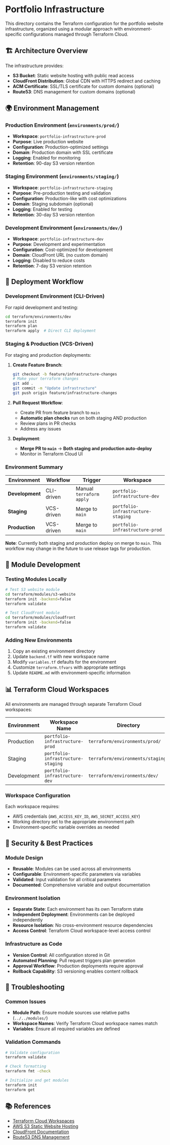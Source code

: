 # Portfolio Infrastructure

This directory contains the Terraform configuration for the portfolio website infrastructure, organized using a modular approach with environment-specific configurations managed through Terraform Cloud.

## 🏗️ Architecture Overview

The infrastructure provides:
- **S3 Bucket**: Static website hosting with public read access
- **CloudFront Distribution**: Global CDN with HTTPS redirect and caching
- **ACM Certificate**: SSL/TLS certificate for custom domains (optional)
- **Route53**: DNS management for custom domains (optional)

## 🌍 Environment Management

### Production Environment (`environments/prod/`)
- **Workspace**: `portfolio-infrastructure-prod`
- **Purpose**: Live production website
- **Configuration**: Production-optimized settings
- **Domain**: Production domain with SSL certificate
- **Logging**: Enabled for monitoring
- **Retention**: 90-day S3 version retention

### Staging Environment (`environments/staging/`)
- **Workspace**: `portfolio-infrastructure-staging`
- **Purpose**: Pre-production testing and validation
- **Configuration**: Production-like with cost optimizations
- **Domain**: Staging subdomain (optional)
- **Logging**: Enabled for testing
- **Retention**: 30-day S3 version retention

### Development Environment (`environments/dev/`)
- **Workspace**: `portfolio-infrastructure-dev`
- **Purpose**: Development and experimentation
- **Configuration**: Cost-optimized for development
- **Domain**: CloudFront URL (no custom domain)
- **Logging**: Disabled to reduce costs
- **Retention**: 7-day S3 version retention

## 🚀 Deployment Workflow

### Development Environment (CLI-Driven)
For rapid development and testing:
```bash
cd terraform/environments/dev
terraform init
terraform plan
terraform apply  # Direct CLI deployment
```

### Staging & Production (VCS-Driven)
For staging and production deployments:

1. **Create Feature Branch**:
   ```bash
   git checkout -b feature/infrastructure-changes
   # Make your terraform changes
   git add .
   git commit -m "Update infrastructure"
   git push origin feature/infrastructure-changes
   ```

2. **Pull Request Workflow**:
   - Create PR from feature branch to `main`
   - **Automatic plan checks** run on both staging AND production
   - Review plans in PR checks
   - Address any issues

3. **Deployment**:
   - **Merge PR to `main`** → **Both staging and production auto-deploy**
   - Monitor in Terraform Cloud UI

### Environment Summary
| Environment | Workflow | Trigger | Workspace |
|-------------|----------|---------|-----------|
| **Development** | CLI-driven | Manual `terraform apply` | `portfolio-infrastructure-dev` |
| **Staging** | VCS-driven | Merge to `main` | `portfolio-infrastructure-staging` |
| **Production** | VCS-driven | Merge to `main` | `portfolio-infrastructure-prod` |

**Note**: Currently both staging and production deploy on merge to `main`. This workflow may change in the future to use release tags for production.

## 🔧 Module Development

### Testing Modules Locally
```bash
# Test S3 website module
cd terraform/modules/s3-website
terraform init -backend=false
terraform validate

# Test CloudFront module
cd terraform/modules/cloudfront
terraform init -backend=false
terraform validate
```

### Adding New Environments
1. Copy an existing environment directory
2. Update `backend.tf` with new workspace name
3. Modify `variables.tf` defaults for the environment
4. Customize `terraform.tfvars` with appropriate settings
5. Update `README.md` with environment-specific information

## 📊 Terraform Cloud Workspaces

All environments are managed through separate Terraform Cloud workspaces:

| Environment | Workspace Name | Directory |
|-------------|----------------|-----------|
| Production | `portfolio-infrastructure-prod` | `terraform/environments/prod/` |
| Staging | `portfolio-infrastructure-staging` | `terraform/environments/staging/` |
| Development | `portfolio-infrastructure-dev` | `terraform/environments/dev/` |

### Workspace Configuration
Each workspace requires:
- AWS credentials (`AWS_ACCESS_KEY_ID`, `AWS_SECRET_ACCESS_KEY`)
- Working directory set to the appropriate environment path
- Environment-specific variable overrides as needed

## 🔐 Security & Best Practices

### Module Design
- **Reusable**: Modules can be used across all environments
- **Configurable**: Environment-specific parameters via variables
- **Validated**: Input validation for all critical parameters
- **Documented**: Comprehensive variable and output documentation

### Environment Isolation
- **Separate State**: Each environment has its own Terraform state
- **Independent Deployment**: Environments can be deployed independently
- **Resource Isolation**: No cross-environment resource dependencies
- **Access Control**: Terraform Cloud workspace-level access control

### Infrastructure as Code
- **Version Control**: All configuration stored in Git
- **Automated Planning**: Pull request triggers plan generation
- **Approval Workflow**: Production deployments require approval
- **Rollback Capability**: S3 versioning enables content rollback

## 🐛 Troubleshooting

### Common Issues
- **Module Path**: Ensure module sources use relative paths (`../../modules/`)
- **Workspace Names**: Verify Terraform Cloud workspace names match
- **Variables**: Ensure all required variables are defined

### Validation Commands
```bash
# Validate configuration
terraform validate

# Check formatting
terraform fmt -check

# Initialize and get modules
terraform init
terraform get
```

## 📚 References

- [Terraform Cloud Workspaces](https://app.terraform.io)
- [AWS S3 Static Website Hosting](https://docs.aws.amazon.com/AmazonS3/latest/userguide/WebsiteHosting.html)
- [CloudFront Documentation](https://docs.aws.amazon.com/cloudfront/)
- [Route53 DNS Management](https://docs.aws.amazon.com/route53/)
